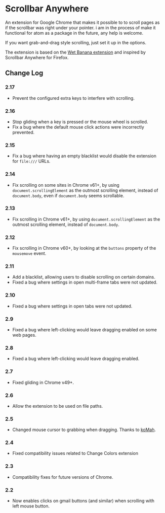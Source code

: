 # Scrollbar Anywhere

An extension for Google Chrome that makes it possible to to scroll pages as if the scrollbar was right under your pointer. i am in the process of make it functional for atom as a package in the future, any help is welcome.

If you want grab-and-drag style scrolling, just set it up in the options.

The extension is based on the [Wet Banana extension](https://github.com/jedediah/wetbanana) and inspired by Scrollbar Anywhere for Firefox.

## Change Log

### 2.17

-   Prevent the configured extra keys to interfere with scrolling.

### 2.16

-   Stop gliding when a key is pressed or the mouse wheel is scrolled.
-   Fix a bug where the default mouse click actions were incorrectly prevented.

### 2.15

-   Fix a bug where having an empty blacklist would disable the extension for `file:///` URLs.

### 2.14

-   Fix scrolling on some sites in Chrome v61+, by using `document.scrollingElement` as the outmost scrolling element, instead of `document.body`, even if `document.body` seems scrollable.

### 2.13

-   Fix scrolling in Chrome v61+, by using `document.scrollingElement` as the outmost scrolling element, instead of `document.body`.

### 2.12

-   Fix scrolling in Chrome v60+, by looking at the `buttons` property of the `mousemove` event.

### 2.11

-   Add a blacklist, allowing users to disable scrolling on certain domains.
-   Fixed a bug where settings in open multi-frame tabs were not updated.

### 2.10

-   Fixed a bug where settings in open tabs were not updated.

### 2.9

-   Fixed a bug where left-clicking would leave dragging enabled on some web pages.

### 2.8

-   Fixed a bug where left-clicking would leave dragging enabled.

### 2.7

-   Fixed gliding in Chrome v49+.

### 2.6

-   Allow the extension to be used on file paths.

### 2.5

-   Changed mouse cursor to grabbing when dragging. Thanks to [koMah](https://github.com/koMah).

### 2.4

-   Fixed compatibility issues related to Change Colors extension

### 2.3

-   Compatibility fixes for future versions of Chrome.

### 2.2

-   Now enables clicks on gmail buttons (and similar) when scrolling with left mouse button.
